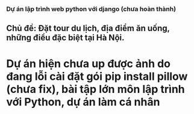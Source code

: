 ### Dự án lập trình web python với django (chưa hoàn thành)
## Chủ đề: Đặt tour du lịch, địa điểm ăn uống, những điều đặc biệt tại Hà Nội.
# Dự án hiện chưa up được ảnh do đang lỗi cài đặt gói pip install pillow (chưa fix), bài tập lớn môn lập trình với Python, dự án làm cá nhân
